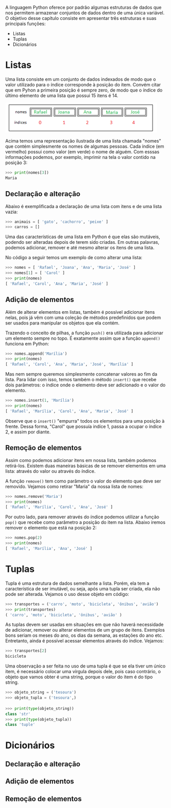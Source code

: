 A linguagem Python oferece por padrão algumas estruturas de dados que nos permitem armazenar conjuntos de dados dentro de uma única variável. O objetivo desse capítulo consiste em apresentar três estruturas e suas principais funções:
- Listas
- Tuplas
- Dicionários

# Listas
[//]: <> ( Explicação sobre a estrutura da lista, mostrando os valores e os índices. )
[//]: <> ( Adicionar imagem explicativa.)
[//]: <> ( Lembrar que o índice começa em 0.) 
[//]: <> ( Os elementos da lista não precisam ter o mesmo tipo)

Uma lista consiste em um conjunto de dados indexados de modo que o valor utilizado para o índice corresponde à posição do item. Convém citar que em Pyhon a primeira posição é sempre zero, de modo que o índice do último elemento de uma lista que possui 15 itens é 14.

![Lista](/assets/lista.png)

Acima temos uma representação ilustrada de uma lista chamada "nomes" que contém simplesmente os nomes de algumas pessoas. Cada índice (em vermelho) possui como valor (em verde) o nome de alguém. Com esssas informações podemos, por exemplo, imprimir na tela o valor contido na posição 3:

```python
>>> print(nomes[3])
Maria
```

## Declaração e alteração
Abaixo é exemplificada a declaração de uma lista com itens e de uma lista vazia:

```python
>>> animais = [ 'gato', 'cachorro', 'peixe' ]
>>> carros = []
```

Uma das características de uma lista em Python é que elas são mutáveis, podendo ser alteradas depois de terem sido criadas. Em outras palavras, podemos adicionar, remover e até mesmo alterar os itens de uma lista.

No código a seguir temos um exemplo de como alterar uma lista:

```python
>>> nomes = [ 'Rafael', 'Joana', 'Ana', 'Maria', 'José' ]
>>> nomes[1] = [ 'Carol' ]
>>> print(nomes)
[ 'Rafael', 'Carol', 'Ana', 'Maria', 'José' ]
```

## Adição de elementos
[//]: <> ( Métodos append e insert )
Além de alterar elementos em listas, também é possível adicionar itens nelas, pois já vêm com uma coleção de métodos predefinidos que podem ser usados para manipular os objetos que ela contém.

Trazendo o conceito de pilhas, a função `push()` era utilizada para adicionar um elemento sempre no topo. É exatamente assim que a função `append()` funciona em Python:

```python
>>> nomes.append('Marília')
>>> print(nomes)
[ 'Rafael', 'Carol', 'Ana', 'Maria', 'José', 'Marília' ]
```

Mas nem sempre queremos simplesmente concatenar valores ao fim da lista. Para lidar com isso, temos também o método `insert()` que recebe dois parâmetros: o índice onde o elemento deve ser adicionado e o valor do elemento.

```python
>>> nomes.insert(1, 'Marília')
>>> print(nomes)
[ 'Rafael', 'Marília', 'Carol', 'Ana', 'Maria', 'José' ]
```

Observe que o `insert()` "empurra" todos os elementos para uma posição à frente. Dessa forma, "Carol" que possuía indíce 1, passa a ocupar o índice 2, e assim por diante.

## Remoção de elementos
[//]: <> ( Métodos remove e pop )
Assim como podemos adicionar itens em nossa lista, também podemos retirá-los. Existem duas maneiras básicas de se remover elementos em uma lista: através do valor ou através do índice.

A função `remove()` tem como parâmetro o valor do elemento que deve ser removido. Vejamos como retirar "Maria" da nossa lista de nomes:

```python
>>> nomes.remove('Maria')
>>> print(nomes)
[ 'Rafael', 'Marília', 'Carol', 'Ana', 'José' ]
```

Por outro lado, para remover através do índice podemos utilizar a função `pop()` que recebe como parâmetro a posição do item na lista. Abaixo iremos remover o elemento que está na posição 2:

```python
>>> nomes.pop(2)
>>> print(nomes)
[ 'Rafael', 'Marília', 'Ana', 'José' ]
```

# Tuplas
[//]: <> ( Coleção de valores indexados e imutáveis )
[//]: <> ( A declaração de uma tupla é igual a de uma Lista, com a diferença apenas que devem ser usados parênteses ao invés de colchetes )
[//]: <> ( Na declaração de uma tupla com apenas 1 item, deve ser colocado uma vírgula após o item senão será interpretado como string )

Tupla é uma estrutura de dados semelhante a lista. Porém, ela tem a característica de ser imutável, ou seja, após uma tupla ser criada, ela não pode ser alterada. Vejamos o uso desse objeto em código:

```python
>>> transportes = ('carro', 'moto', 'bicicleta', 'ônibus', 'avião')
>>> print(transportes)
( 'carro', 'moto', 'bicicleta', 'ônibus', 'avião' )
```

As tuplas devem ser usadas em situações em que não haverá necessidade de adicionar, remover ou alterar elementos de um grupo de itens. Exemplos bons seriam os meses do ano, os dias da semana, as estações do ano etc. Entretanto, ainda é possível acessar elementos através do índice. Vejamos:

```python
>>> transportes[2]
bicicleta
```

Uma observação a ser feita no uso de uma tupla é que se ela tiver um único item, é necessário colocar uma vírgula depois dele, pois caso contrário, o objeto que vamos obter é uma string, porque o valor do item é do tipo string. 

```python
>>> objeto_string = ('tesoura')
>>> objeto_tupla = ('tesoura',)

>>> print(type(objeto_string)) 
class 'str'
>>> print(type(objeto_tupla)) 
class 'tuple'
```

# Dicionários
## Declaração e alteração

## Adição de elementos

## Remoção de elementos
[//]: <> ( del remove o item em um índice específico e pop remove o item em um índice específico e o retorna )
